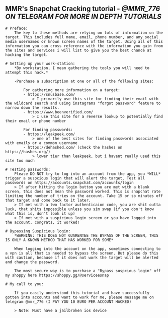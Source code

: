 ## MMR's Snapchat Cracking tutorial	-	*@MMR_776 ON TELEGRAM FOR MORE IN DEPTH TUTORIALS*

	# Preface:
		The key to these methods are relying on lots of information on the target. This includes full name, email, phone number, and any social media usernames or known screen names of the target. Using all of this information you can cross reference with the information you gain from the sites and services i will list to give you the best chance at hacking the target.
		
	# Setting up your work-station:
		*By workstation, I mean gathering the tools you will need to attempt this hack.*
		
		-Purchase a subscription at one or all of the following sites:
		
			For gathering more information on a target:
			- https://snusbase.com/
				> I primarily use this site for finding their email with the wildcard search and using instagrams "forgot password" feature to narrow down the results.
			- https://www.beenverified.com/
				> I use this site for a reverse lookup to potentially find their email or phone number
		
			For finding passwords:
			- https://leakpeek.com/
				> one of the best sites for finding passwords associated with emails or a common username 
			- https://dehashed.com/	(check the hashes on https://hashes.org/)
				> lower tier than leakpeek, but i havent really used this site too much
				
	# Testing passwords:
		Please DO NOT try to log into an account from the app, you *WILL* trigger a suspcious login that will alert the target. Test all passwords on https://accounts.snapchat.com/accounts/login 
		> If after hitting the login button you are met with a blank screen, this does not mean the password worked. This is snapchat rate limiting the number of tries on the account. Take 15 or so minutes off that target and come back to it later.
		> If met with a two factor authenticaion code, you are shit outta luck, that shits impossible unless you sim swap (if you don't know what this is, don't look it up)
		> If met with a suspicious login screen or you have logged into the account, congrats, it worked!
		
	# Bypassing Suspicious login:
		*WARNING: THIS DOES NOT GUARENTEE THE BYPASS OF THE SCREEN, THIS IS ONLY A KNOWN METHOD THAT HAS WORKED FOR SOME*
		
		When logging into the account on the app, sometimes connecting to a vpn is all that is needed to bypass the screen. But please do this with caution, because if it does not work the target will be alerted and change the password.
		
		The most secure way is to purchase a "Bypass suspcious login" off my shoppy here https://shoppy.gg/@serviceesnap
		
	# My call to you:
		
		If you easily understood this tutorial and have successfully gotten into accounts and want to work for me, please message me on telegram @mmr_776 (I PAY YOU 10 EURO PER ACCOUNT HACKED)
		
		> Note: Must have a jailbroken ios device
